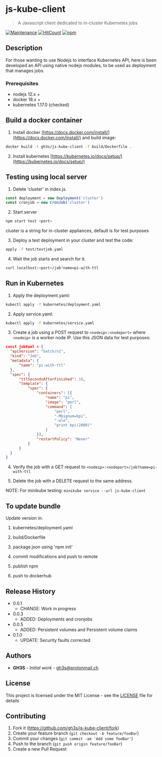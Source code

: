 # js-kube-client
> A Javascript client dedicated to in-cluster Kubernetes jobs

[![Maintenance](https://img.shields.io/badge/Maintained%3F-yes-green.svg)](https://github.com/gh3s/js-kube-client/graphs/commit-activity)
[![HitCount](https://img.shields.io/github/issues/gh3s/js-kube-client/total.svg)](http://hits.dwyl.io/GH3S/JS-KUBE-CLIENT)
[![npm](https://img.shields.io/npm/dw/js-kube-client)](https://www.npmjs.com/package/js-kube-client)

## Description

For those wanting to use Nodejs to interface Kubernetes API, here is been developed an API using native nodejs modules, to be used as deployment that manages jobs.

### Prerequisites

* nodejs 12.x +
* docker 18.x +
* kubernetes 1.17.0 (checked)

## Build a docker container 

1. Install docker [https://docs.docker.com/install/](https://docs.docker.com/install/) and build image:
```sh
docker build -t gh3s/js-kube-client -f build/Dockerfile .
```
2. Install kubernetes [https://kubernetes.io/docs/setup/](https://kubernetes.io/docs/setup/) 

## Testing using local server

1. Delete 'cluster' in index.js.
```js
const deployment = new Deployment('cluster')
const cronjob = new CronJob('cluster')
```
2. Start server
```sh
npm start test <port>
```
cluster is a string for in-cluster appliances, default is for test purposes

3. Deploy a test deployment in your cluster and test the code:
```sh
apply -f test/testjob.yaml
```
4. Wait the job starts and search for it.
```sh
curl localhost:<port>/job?name=pi-with-ttl
```

## Run in Kubernetes

1. Apply the deployment.yaml:
```sh
kubectl apply -f kubernetes/deployment.yaml
```
2. Apply service.yaml:
```sh
kubectl apply -f kubernetes/service.yaml
```
3. Create a job using a POST request to `<nodeip>:<nodeport>` where `<nodeip>` is a worker node IP.  Use this JSON data for test purposes:
```JSON
const jobYaml = {
  "apiVersion": "batch/v1",
  "kind": "Job",
  "metadata": {
      "name": "pi-with-ttl"
  },
  "spec": {
      "ttlSecondsAfterFinished": 10,
      "template": {
          "spec": {
              "containers": [{
                  "name": "pi",
                  "image": "perl",
                  "command": [
                      "perl",
                      "-Mbignum=bpi",
                      "-wle",
                      "print bpi(2000)"
                  ]
              }],
              "restartPolicy": "Never"
          }
      }
  }
}
```

4. Verify the job with a GET request to `<nodeip>:<nodeport>/job?name=pi-with-ttl`

5. Delete the job with a DELETE request to the same address.

NOTE: For minikube testing: ```minikube service --url js-kube-client```

## To update bundle

Update version in:

1. kubernetes/deployment.yaml

2. build/Dockerfile

3. package.json using 'npm init'

4. commit modifications and push to remote

5. publish npm

6. push to dockerhub


## Release History

* 0.0.1
    * CHANGE: Work in progress
* 0.0.3
    * ADDED: Deployments and cronjobs
* 0.0.5
    * ADDED: Persistent volumes and Persistent volume claims
* 0.1.0
    * UPDATE: Security faults corrected

## Authors

* **GH3S** - *Initial work*  - gh3s@protonmail.ch

## License

This project is licensed under the MIT License - see the [LICENSE](LICENSE) file for details

## Contributing
1. Fork it (<https://github.com/gh3s/js-kube-client/fork>)
2. Create your feature branch (`git checkout -b feature/fooBar`)
3. Commit your changes (`git commit -am 'Add some fooBar'`)
4. Push to the branch (`git push origin feature/fooBar`)
5. Create a new Pull Request
